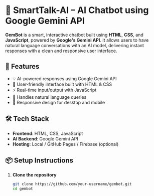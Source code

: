 # 💬 SmartTalk-AI – AI Chatbot using Google Gemini API

**GemBot** is a smart, interactive chatbot built using **HTML**, **CSS**, and **JavaScript**, powered by **Google's Gemini API**. It allows users to have natural language conversations with an AI model, delivering instant responses with a clean and responsive user interface.

## 🚀 Features

- 💡 AI-powered responses using Google Gemini API
- 🎨 User-friendly interface built with HTML & CSS
- ⚡ Real-time input/output with JavaScript
- 🧠 Handles natural language queries
- 📱 Responsive design for desktop and mobile

## 🛠️ Tech Stack

- **Frontend**: HTML, CSS, JavaScript
- **AI Backend**: Google Gemini API
- **Hosting**: Local / GitHub Pages / Firebase (optional)

## 📦 Setup Instructions

1. **Clone the repository**
   ```bash
   git clone https://github.com/your-username/gembot.git
   cd gembot
